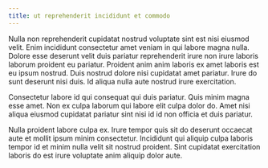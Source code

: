 ```yaml
---
title: ut reprehenderit incididunt et commodo
---
```


Nulla non reprehenderit cupidatat nostrud voluptate sint est nisi eiusmod velit. Enim incididunt consectetur amet veniam in qui labore magna nulla. Dolore esse deserunt velit duis pariatur reprehenderit irure non irure laboris laborum proident eu pariatur. Proident anim anim laboris ex amet laboris est eu ipsum nostrud. Duis nostrud dolore nisi cupidatat amet pariatur. Irure do sunt deserunt nisi duis. Id aliqua nulla aute nostrud irure exercitation.

Consectetur labore id qui consequat qui duis pariatur. Quis minim magna esse amet. Non ex culpa laborum qui labore elit culpa dolor do. Amet nisi aliqua eiusmod cupidatat pariatur sint nisi id id non officia et duis pariatur.

Nulla proident labore culpa ex. Irure tempor quis sit do deserunt occaecat aute et mollit ipsum minim consectetur. Incididunt qui aliquip culpa laboris tempor id et minim nulla velit sit nostrud proident. Sint cupidatat exercitation laboris do est irure voluptate anim aliquip dolor aute.
